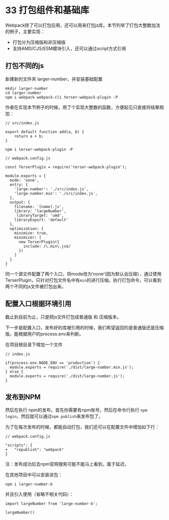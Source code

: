 # 33 打包组件和基础库

Webpack除了可以打包应用，还可以用来打包js库。本节列举了打包大整数加法的例子，主要实现：

- 打包分为压缩版和非压缩版
- 支持AMD/CJS/ESM模块引入，还可以通过script方式引用


## 打包不同的js

新建新的文件夹 larger-number，并安装基础配置

```
mkdir larger-number
cd larger-number
npm i webpack webpack-cli terser-webpack-plugin -P
```

作者在实现本节例子的时候，用了个实现大整数的函数，方便起见只直接将结果相加：

```
// src/index.js

export default function add(a, b) {
    return a + b;
}
```

```
npm i terser-webpack-plugin -P
```

```
// webpack.config.js

const TerserPlugin = require('terser-webpack-plugin');

module.exports = {
  mode: 'none',
  entry: {
    'large-number': './src/index.js',
    'large-number.min': './src/index.js',
  },
  output: {
    filename: '[name].js',
    library: 'largeNumber',
	 libraryTarget: 'umd',
    libraryExport: 'default'
  },
  optimization: {
    minimize: true,
    minimizer: [
      new TerserPlugin({
        include: /\.min\.js$/
      })
    ]
  }
}
```

同一个源文件配置了两个入口，将mode改为'none'(因为默认会压缩），通过使用TerserPlugin，只针对打包文件名中有`min`的进行压缩。执行打包命令，可以看到两个不同的js文件被打包出来。


## 配置入口根据环境引用


截止到目前为止，只是把js文件打包成普通版 和 压缩版本。

下一步是配置入口，发布好的库被引用的时候，我们希望返回的是普通版还是压缩版，能根据用户的process.env来判断。

在项目根目录下增加一个文件

```
// index.js

if(process.env.NODE_ENV == 'production') {
  module.exports = require('./dist/large-number.min.js');
} else {
  module.exports = require('./dist/large-number.js');
}
```

## 发布到NPM


然后在执行 npm的发布，首先你需要有npm账号，然后在命令行执行 `npm login`，然后就可以通过`npm publish`来发布包了。

为了在每次发布的时候，都能自动打包，我们还可以在配置文件中增加如下行：

```
// webpack.config.js

"scripts": {
+	"republish": "webpack"
}
```

注：发布成功后去npm官网搜索可能不能马上看到，属于延迟。

在其他项目中可以安装该包：

```
npm i larger-number-b
```

并且引入使用（省略不相关代码）：

```
import largeNumber from 'large-number-b';

largeNumber()
```
